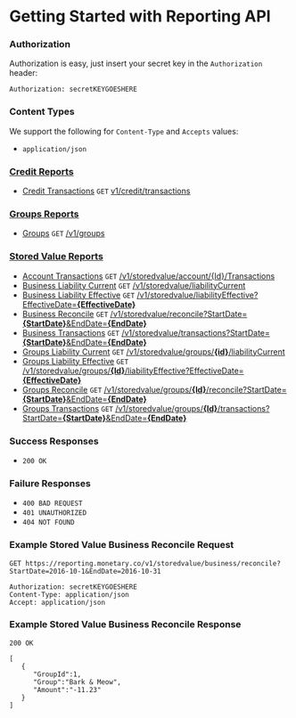 # Getting Started with Reporting API
### Authorization

Authorization is easy, just insert your secret key in the `Authorization` header:

`Authorization: secretKEYGOESHERE`
  
### Content Types
We support the following for `Content-Type` and `Accepts` values:

* `application/json`

### [Credit Reports](CREDIT.md)

* [Credit Transactions](CREDIT.md#credit) `GET` [v1/credit/transactions](https://reporting-cert.monetary.co/swagger/ui/index#!/Credit/Credit_Transactions)

### [Groups Reports](GROUPS.md)

* [Groups](GROUPS.md#groups) `GET` [/v1/groups](https://reporting-cert.monetary.co/swagger/ui/index#!/Groups/Available_Groups)

### [Stored Value Reports](STOREDVALUE.md)
* [Account Transactions](STOREDVALUE.md#account-transaction) `GET` [/v1/storedvalue/account/{Id}/Transactions](https://reporting-cert.monetary.co/swagger/ui/index#!/StoredValue/Stored_Value_Account_Transactions)
* [Business Liability Current](STOREDVALUE.md#business-liability-current) `GET` [/v1/storedvalue/liabilityCurrent](https://reporting-cert.monetary.co/swagger/ui/index#!/StoredValue/Single_Location_Stored_Value_Current_Liability)
* [Business Liability Effective](STOREDVALUE.md#business-liability-effective) `GET` [/v1/storedvalue/liabilityEffective?EffectiveDate=**{EffectiveDate}**](https://reporting-cert.monetary.co/swagger/ui/index#!/StoredValue/Single_Location_Stored_Value_Effective_Liability)
* [Business Reconcile](STOREDVALUE.md#business-reconcile) `GET` [/v1/storedvalue/reconcile?StartDate=**\{StartDate\}**&EndDate=**\{EndDate\}**](https://reporting-cert.monetary.co/swagger/ui/index#!/StoredValue/Single_Location_Stored_Value_Reconciliation)
* [Business Transactions](STOREDVALUE.md#business-transactions) `GET` [/v1/storedvalue/transactions?StartDate=**\{StartDate\}**&EndDate=**\{EndDate\}**](https://reporting-cert.monetary.co/swagger/ui/index#!/StoredValue/Single_Location_Stored_Value_Transactions)
* [Groups Liability Current](STOREDVALUE.md#groups-liability-current) `GET` [/v1/storedvalue/groups/**{id}**/liabilityCurrent](https://reporting-cert.monetary.co/swagger/ui/index#!/StoredValue/Group_Stored_Value_Current_Liability)
* [Groups Liability Effective](STOREDVALUE.md#groups-liability-effective) `GET` [/v1/storedvalue/groups/**{Id}**/liabilityEffective?EffectiveDate=**{EffectiveDate}**](https://reporting-cert.monetary.co/swagger/ui/index#!/StoredValue/Group_Stored_Value_Effective_Liability)
* [Groups Reconcile](STOREDVALUE.md#groups-reconcile) `GET` [/v1/storedvalue/groups/**{Id}**/reconcile?StartDate=**{StartDate}**&EndDate=**{EndDate}**](https://reporting-cert.monetary.co/swagger/ui/index#!/StoredValue/Group_Stored_Value_Reconciliation)
* [Groups Transactions](STOREDVALUE.md#groups-transactions) `GET` [/v1/storedvalue/groups/**{Id}**/transactions?StartDate=**{StartDate}**&EndDate=**{EndDate}**](https://reporting-cert.monetary.co/swagger/ui/index#!/StoredValue/Group_Stored_Value_Transactions)

### Success Responses

* ```200 OK```

### Failure Responses

* ```400 BAD REQUEST```
* ```401 UNAUTHORIZED```
* ```404 NOT FOUND```

### Example Stored Value Business Reconcile Request

```
GET https://reporting.monetary.co/v1/storedvalue/business/reconcile?StartDate=2016-10-1&EndDate=2016-10-31

Authorization: secretKEYGOESHERE
Content-Type: application/json
Accept: application/json
```

### Example Stored Value Business Reconcile Response
```
200 OK

[
   {  
      "GroupId":1,
      "Group":"Bark & Meow",
      "Amount":"-11.23"
   }
]
```
